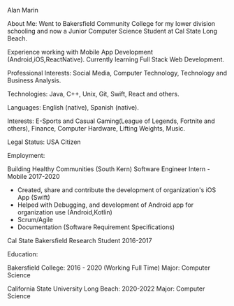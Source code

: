 Alan Marin

About Me:
Went to Bakersfield Community College for my lower division schooling and now a Junior Computer Science Student at Cal State Long Beach.

Experience working with Mobile App Development (Android,iOS,ReactNative). Currently learning Full Stack Web Development.

Professional Interests: Social Media, Computer Technology, Technology and Business Analysis.

Technologies: Java, C++, Unix, Git, Swift, React and others.

Languages: English (native), Spanish (native).

Interests: E-Sports and Casual Gaming(League of Legends, Fortnite and others), Finance, Computer Hardware, Lifting Weights, Music.

Legal Status: USA Citizen

Employment:

Building Healthy Communities (South Kern)
Software Engineer Intern - Mobile              2017-2020
- Created, share and contribute the development of organization's iOS App (Swift)
- Helped with Debugging, and development of Android app for organization use (Android,Kotlin)
- Scrum/Agile
- Documentation (Software Requirement Specifications)

Cal State Bakersfield
Research Student                                  2016-2017

Education:

Bakersfield College: 2016 - 2020 (Working Full Time)
Major: Computer Science

California State University Long Beach: 2020-2022
Major: Computer Science